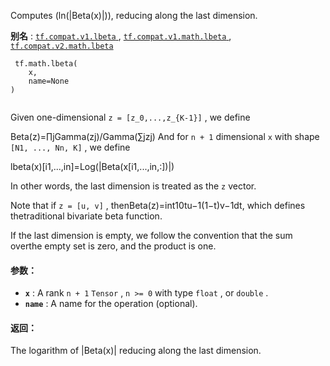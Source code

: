 

Computes \(ln(|Beta(x)|)\), reducing along the last dimension.

**别名** : [ `tf.compat.v1.lbeta` ](/api_docs/python/tf/math/lbeta), [ `tf.compat.v1.math.lbeta` ](/api_docs/python/tf/math/lbeta), [ `tf.compat.v2.math.lbeta` ](/api_docs/python/tf/math/lbeta)

```
 tf.math.lbeta(
    x,
    name=None
)
 
```

Given one-dimensional  `z = [z_0,...,z_{K-1}]` , we define


Beta(z)=∏jGamma(zj)/Gamma(∑jzj)
And for  `n + 1`  dimensional  `x`  with shape  `[N1, ..., Nn, K]` , we define


lbeta(x)[i1,...,in]=Log(|Beta(x[i1,...,in,:])|)


In other words, the last dimension is treated as the  `z`  vector.

Note that if  `z = [u, v]` , thenBeta(z)=int10tu−1(1−t)v−1dt, which defines thetraditional bivariate beta function.

If the last dimension is empty, we follow the convention that the sum overthe empty set is zero, and the product is one.

#### 参数：
- **`x`** : A rank  `n + 1`   `Tensor` ,  `n >= 0`  with type  `float` , or  `double` .
- **`name`** : A name for the operation (optional).


#### 返回：
The logarithm of |Beta(x)| reducing along the last dimension.

